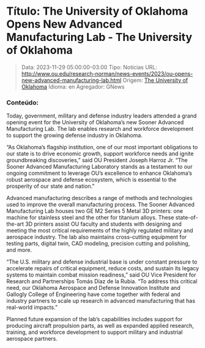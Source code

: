 # Título: The University of Oklahoma Opens New Advanced Manufacturing Lab - The University of Oklahoma

>Data: 2023-11-29 05:00:00-03:00
>Tipo: Notícias
>URL: http://www.ou.edu/research-norman/news-events/2023/ou-opens-new-advanced-manufacturing-lab.html
>Origem: [The University of Oklahoma](http://www.ou.edu)
>Idioma: en
>Agregador: GNews

### Conteúdo:

Today, government, military and defense industry leaders attended a grand opening event for the University of Oklahoma’s new Sooner Advanced Manufacturing Lab. The lab enables research and workforce development to support the growing defense industry in Oklahoma.

“As Oklahoma’s flagship institution, one of our most important obligations to our state is to drive economic growth, support workforce needs and ignite groundbreaking discoveries,” said OU President Joseph Harroz Jr. “The Sooner Advanced Manufacturing Laboratory stands as a testament to our ongoing commitment to leverage OU’s excellence to enhance Oklahoma’s robust aerospace and defense ecosystem, which is essential to the prosperity of our state and nation.”

Advanced manufacturing describes a range of methods and technologies used to improve the overall manufacturing process. The Sooner Advanced Manufacturing Lab houses two GE M2 Series 5 Metal 3D printers: one machine for stainless steel and the other for titanium alloys. These state-of-the-art 3D printers assist OU faculty and students with designing and meeting the most critical requirements of the highly regulated military and aerospace industry. The lab also maintains cross-cutting equipment for testing parts, digital twin, CAD modeling, precision cutting and polishing, and more.

“The U.S. military and defense industrial base is under constant pressure to accelerate repairs of critical equipment, reduce costs, and sustain its legacy systems to maintain combat mission readiness,” said OU Vice President for Research and Partnerships Tomás Díaz de la Rubia. “To address this critical need, our Oklahoma Aerospace and Defense Innovation Institute and Gallogly College of Engineering have come together with federal and industry partners to scale up research in advanced manufacturing that has real-world impacts.”

Planned future expansion of the lab’s capabilities includes support for producing aircraft propulsion parts, as well as expanded applied research, training, and workforce development to support military and industrial aerospace partners.
